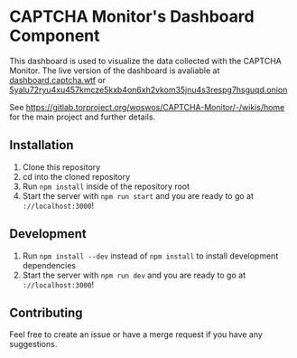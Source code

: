 # CAPTCHA Monitor's Dashboard Component
This dashboard is used to visualize the data collected with the CAPTCHA Monitor.
The live version of the dashboard is avaliable at [dashboard.captcha.wtf](https://dashboard.captcha.wtf) 
or 
[5yalu72ryu4xu457kmcze5kxb4on6xh2vkom35jnu4s3respg7hsguqd.onion](http://5yalu72ryu4xu457kmcze5kxb4on6xh2vkom35jnu4s3respg7hsguqd.onion)

See https://gitlab.torproject.org/woswos/CAPTCHA-Monitor/-/wikis/home for the
main project and further details.

## Installation
1. Clone this repository
1. cd into the cloned repository
1. Run `npm install` inside of the repository root
1. Start the server with `npm run start` and you are ready to go at `://localhost:3000`!

## Development 
1. Run `npm install --dev` instead of `npm install` to install development dependencies
1. Start the server with `npm run dev` and you are ready to go at `://localhost:3000`!

## Contributing
Feel free to create an issue or have a merge request if you have any suggestions.